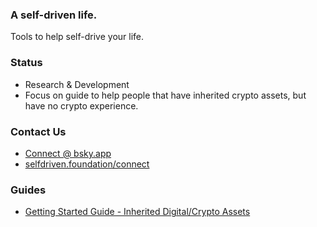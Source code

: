 ### A self-driven life.
Tools to help self-drive your life.

### Status
- Research & Development
- Focus on guide to help people that have inherited crypto assets, but have no crypto experience.

### Contact Us
- [Connect @ bsky.app](https://bsky.app/profile/markbyers.selfdriven.social)
- [selfdriven.foundation/connect](https://selfdriven.foundation/connect)

### Guides
- [Getting Started Guide - Inherited Digital/Crypto Assets](/guides/getting-started-inherited-crypto-assets.md)
